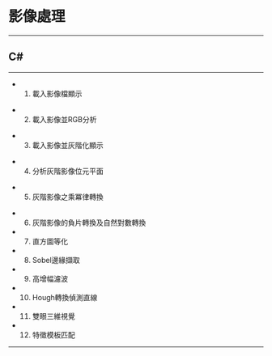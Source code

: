 # 影像處理
---
## C#
---
* 1. 載入影像檔顯示
>
* 2. 載入影像並RGB分析
>
* 3. 載入影像並灰階化顯示
>
* 4. 分析灰階影像位元平面
>
* 5. 灰階影像之乘冪律轉換
>
* 6. 灰階影像的負片轉換及自然對數轉換

* 7. 直方圖等化

* 8. Sobel邊緣擷取

* 9. 高增幅濾波

* 10. Hough轉換偵測直線

* 11. 雙眼三維視覺

* 12. 特徵模板匹配

---
